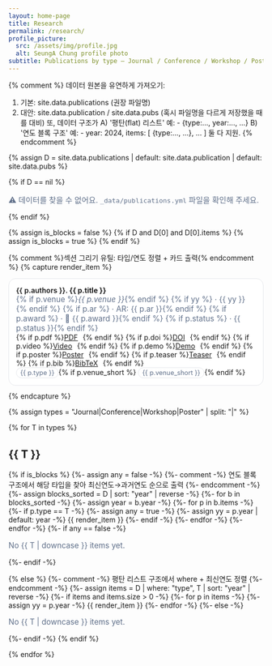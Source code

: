 ```yaml
---
layout: home-page
title: Research
permalink: /research/
profile_picture:
  src: /assets/img/profile.jpg
  alt: SeungA Chung profile photo
subtitle: Publications by type — Journal / Conference / Workshop / Poster
---
```


<style>
  /* 이미 assets/css/site.css에 비슷한 스타일이 있으면 이 블록은 생략 가능 */
  .pub-card{ border:1px solid var(--line,#e5e7eb); border-radius:14px; padding:14px; margin:0 0 12px; background:var(--bg,#fff); }
  .pub-title{ font-weight:600; }
  .pub-meta{ color:var(--muted,#60708a); font-size:.95rem; }
  .pub-links a{ margin-right:.6rem; }
  .badge{ display:inline-block; padding:.12rem .45rem; border:1px solid var(--line,#e5e7eb); border-radius:999px; font-size:.8rem; color:var(--muted,#60708a); background:var(--bg,#fff); }
  h2{ margin-top:2rem; }
</style>

{% comment %}
데이터 원본을 유연하게 가져오기:
1) 기본: site.data.publications (권장 파일명)
2) 대안: site.data.publication / site.data.pubs (혹시 파일명을 다르게 저장했을 때를 대비)
또, 데이터 구조가
 A) '평탄(flat) 리스트'   예: - {type:..., year:..., ...}
 B) '연도 블록 구조'      예: - year: 2024, items: [ {type:..., ...}, ... ]
둘 다 지원.
{% endcomment %}

{% assign D = site.data.publications | default: site.data.publication | default: site.data.pubs %}

{% if D == nil %}
<p class="pub-meta">⚠️ 데이터를 찾을 수 없어요. <code>_data/publications.yml</code> 파일을 확인해 주세요.</p>
{% endif %}

{% assign is_blocks = false %}
{% if D and D[0] and D[0].items %}
  {% assign is_blocks = true %}
{% endif %}

{% comment %}섹션 그리기 유틸: 타입/연도 정렬 + 카드 출력{% endcomment %}
{% capture render_item %}
<div class="pub-card">
  <div class="pub-title">{{ p.authors }}. <strong>{{ p.title }}</strong></div>
  <div class="pub-meta">
    {% if p.venue %}<em>{{ p.venue }}</em>{% endif %}
    {% if yy %} · {{ yy }}{% endif %}
    {% if p.ar %} · AR: {{ p.ar }}{% endif %}
    {% if p.award %} · 🏅 {{ p.award }}{% endif %}
    {% if p.status %} · {{ p.status }}{% endif %}
  </div>
  <div class="pub-links">
    {% if p.pdf %}<a href="{{ p.pdf }}">PDF</a>{% endif %}
    {% if p.doi %}<a href="https://doi.org/{{ p.doi }}">DOI</a>{% endif %}
    {% if p.video %}<a href="{{ p.video }}">Video</a>{% endif %}
    {% if p.demo %}<a href="{{ p.demo }}">Demo</a>{% endif %}
    {% if p.poster %}<a href="{{ p.poster }}">Poster</a>{% endif %}
    {% if p.teaser %}<a href="{{ p.teaser }}">Teaser</a>{% endif %}
    {% if p.bib %}<a href="{{ p.bib }}">BibTeX</a>{% endif %}
  </div>
  <div>
    <span class="badge">{{ p.type }}</span>{% if p.venue_short %} <span class="badge">{{ p.venue_short }}</span>{% endif %}
  </div>
</div>
{% endcapture %}

{% assign types = "Journal|Conference|Workshop|Poster" | split: "|" %}

{% for T in types %}
<h2 id="{{ T | downcase }}">{{ T }}</h2>

  {% if is_blocks %}
    {%- assign any = false -%}
    {%- comment -%} 연도 블록 구조에서 해당 타입을 찾아 최신연도→과거연도 순으로 출력 {%- endcomment -%}
    {%- assign blocks_sorted = D | sort: "year" | reverse -%}
    {%- for b in blocks_sorted -%}
      {%- assign year = b.year -%}
      {%- for p in b.items -%}
        {%- if p.type == T -%}
          {%- assign any = true -%}
          {%- assign yy = p.year | default: year -%}
          {{ render_item }}
        {%- endif -%}
      {%- endfor -%}
    {%- endfor -%}
    {%- if any == false -%}<p class="pub-meta">No {{ T | downcase }} items yet.</p>{%- endif -%}

  {% else %}
    {%- comment -%} 평탄 리스트 구조에서 where + 최신연도 정렬 {%- endcomment -%}
    {%- assign items = D | where: "type", T | sort: "year" | reverse -%}
    {%- if items and items.size > 0 -%}
      {%- for p in items -%}
        {%- assign yy = p.year -%}
        {{ render_item }}
      {%- endfor -%}
    {%- else -%}
      <p class="pub-meta">No {{ T | downcase }} items yet.</p>
    {%- endif -%}
  {% endif %}

{% endfor %}
